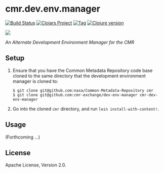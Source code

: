 # cmr.dev.env.manager

[![Build Status][travis-badge]][travis]
[![Clojars Project][clojars-badge]][clojars]
[![Tag][tag-badge]][tag]
[![Clojure version][clojure-v]](project.clj)

[![][logo]][logo-large]

*An Alternate Development Environment Manager for the CMR*


## Setup

1. Ensure that you have the Common Metadata Repository code base cloned to the
   same directory that the development environment manager is cloned to:
    ```
    $ git clone git@github.com:nasa/Common-Metadata-Repository cmr
    $ git clone git@github.com:cmr-exchange/dev-env-manager cmr-dev-env-manager
    ```
1. Go into the cloned `cmr` directory, and run `lein install-with-content!`.


## Usage

(Forthcoming ...)


## License

Apache License, Version 2.0.


<!-- Named page links below: /-->

[travis]: https://travis-ci.org/cmr-exchange/dev-env-manager
[travis-badge]: https://travis-ci.org/cmr-exchange/dev-env-manager.png?branch=master
[logo]: resources/images/???.png
[logo-large]: resources/images/???.png
[tag-badge]: https://img.shields.io/github/tag/cmr-exchange/dev-env-manager.svg
[tag]: https://github.com/cmr-exchange/dev-env-manager/tags
[clojure-v]: https://img.shields.io/badge/clojure-1.8.0-blue.svg
[jdk-v]: https://img.shields.io/badge/jdk-1.7+-blue.svg
[clojars]: https://clojars.org/cmr-exchange/dev-env-manager
[clojars-badge]: https://img.shields.io/clojars/v/cmr-exchange/dev-env-manager.svg
